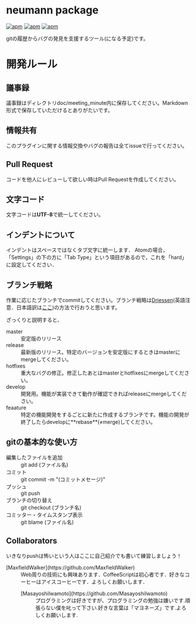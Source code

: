 # neumann package
[![apm](https://img.shields.io/apm/v/neumann.svg)](https://atom.io/packages/neumann)
[![apm](https://img.shields.io/apm/dm/neumann.svg)](https://atom.io/packages/neumann)
[![apm](https://img.shields.io/apm/l/neumann.svg)](https://atom.io/packages/neumann)

gitの履歴からバグの発見を支援するツール(になる予定)です。

# 開発ルール

## 議事録
議事録はディレクトリdoc/meeting_minute内に保存してください。Markdown形式で保存していただけるとありがたいです。

## 情報共有
このプラグインに関する情報交換やバグの報告は全てissueで行ってください。

## Pull Request
コードを他人にレビューして欲しい時はPull Requestを作成してください。

## 文字コード
文字コードは**UTF-8**で統一してください。

## インデントについて
インデントはスペースではなくタブ文字に統一します．
Atomの場合，「Settings」の下の方に「Tab Type」という項目があるので，これを「hard」に設定してください．

## ブランチ戦略
作業に応じたブランチでcommitしてください。ブランチ戦略は[Driessen](http://nvie.com/posts/a-successful-git-branching-model/)(英語注意．日本語訳は[ここ](http://keijinsonyaban.blogspot.jp/2010/10/successful-git-branching-model.html))の方法で行おうと思います。

ざっくりと説明すると、
<dl>
	<dt>master</dt>
	<dd>安定版のリリース</dd>
	<dt>release</dt>
	<dd>最新版のリリース。特定のバージョンを安定版にするときはmasterにmergeしてください。</dd>
	<dt>hotfixes</dt>
	<dd>重大なバグの修正。修正したあとはmasterとhotfixesにmergeしてください。</dd>
	<dt>develop</dt>
	<dd>開発用。機能が実装できて動作が確認できればreleaseにmergeしてください。</dd>
	<dt>feaature</dt>
	<dd>特定の機能開発をするごとに新たに作成するブランチです。機能の開発が終了したらdevelopに**rebase**(≠merge)してください。</dd>


## gitの基本的な使い方
<dl>
	<dt>編集したファイルを追加</dt>
	<dd>git add (ファイル名)</dd>
	<dt>コミット</dt>
	<dd>git commit -m "(コミットメセージ)"</dd>
	<dt>プッシュ</dt>
	<dd>git push</dd>
	<dt>ブランチの切り替え</dt>
	<dd>git checkout (ブランチ名)</dd>
	<dt>コミッター・タイムスタンプ表示</dt>
	<dd>git blame (ファイル名)</dd>

## Collaborators
いきなりpushは怖いという人はここに自己紹介でも書いて練習しましょう！

<dl>
	<dt>[MaxfieldWalker](https://github.com/MaxfieldWalker)
	<dd>Web周りの技術にも興味あります．CoffeeScriptは初心者です．好きなコーヒーはアイスコーヒーです．よろしくお願いします．

<dl>
	<dt>[MasayoshiIwamoto](https://github.com/MasayoshiIwamoto)
	<dd>プログラミングは好きですが、プログラミングの勉強は嫌いです.頑張らない僕を叱って下さい.好きな言葉は「マヨネーズ」です.よろしくお願いします.
